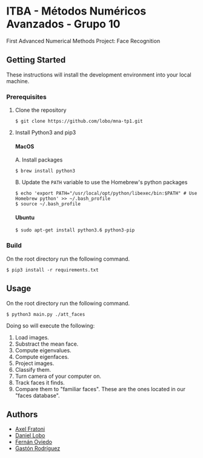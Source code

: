 # ITBA - Métodos Numéricos Avanzados - Grupo 10
First Advanced Numerical Methods Project: Face Recognition

## Getting Started
These instructions will install the development environment into your local machine.

### Prerequisites
1. Clone the repository
	```
	$ git clone https://github.com/lobo/mna-tp1.git
	```
2. Install Python3 and pip3
	#### MacOS
	A. Install packages
	```
	$ brew install python3
	```
	B. Update the ```PATH``` variable to use the Homebrew's python packages
	```
	$ echo 'export PATH="/usr/local/opt/python/libexec/bin:$PATH" # Use Homebrew python' >> ~/.bash_profile
	$ source ~/.bash_profile
	```  
	#### Ubuntu
	```
	$ sudo apt-get install python3.6 python3-pip
	```

### Build 

On the root directory run the following command.

```
$ pip3 install -r requirements.txt
```
  
## Usage

On the root directory run the following command. 

```
$ python3 main.py ./att_faces
```

Doing so will execute the following: 

1. Load images.
2. Substract the mean face.
3. Compute eigenvalues.
4. Compute eigenfaces.
5. Project images.
6. Classify them.
7. Turn camera of your computer on.
8. Track faces it finds.
9. Compare them to "familiar faces". These are the ones located in our "faces database".

  
## Authors
* [Axel Fratoni](https://github.com/axelfratoni)
* [Daniel Lobo](https://github.com/lobo)
* [Fernán Oviedo](https://github.com/foviedoITBA)
* [Gastón Rodríguez](https://github.com/gastonrod)
